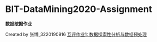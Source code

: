 # BIT-DataMining2020-Assignment

**数据挖掘作业**

Created by 张博_3220190916
[互评作业1: 数据探索性分析与数据预处理](./BIT-DM-A1)
